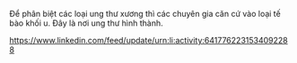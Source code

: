 Để phân biệt các loại ung thư xương thì các chuyên gia căn cứ vào loại tế bào khối u. Đây là nơi ung thư hình thành.

https://www.linkedin.com/feed/update/urn:li:activity:6417762231534092288

